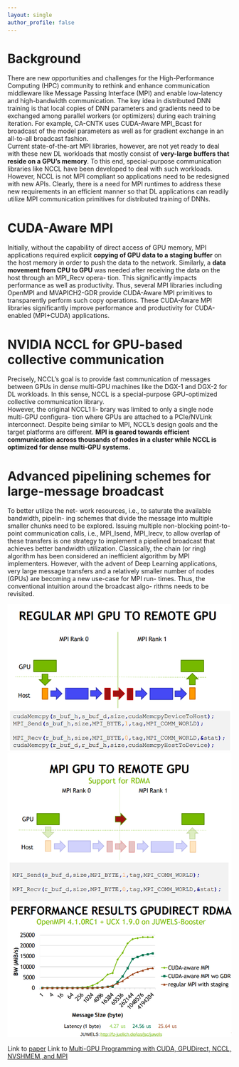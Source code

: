 ```yaml
---
layout: single
author_profile: false
---
```


# Background
There are new opportunities and challenges for the High-Performance Computing (HPC) community to rethink and enhance communication middleware like Message Passing Interface (MPI) and enable low-latency and high-bandwidth communication. The key idea in distributed DNN training is that local copies of DNN parameters and gradients need to be exchanged among parallel workers (or optimizers) during each training iteration. For example, CA-CNTK uses CUDA-Aware MPI_Bcast for broadcast of the model parameters as well as for gradient exchange in an all-to-all broadcast fashion.  
Current state-of-the-art MPI libraries, however, are not yet ready to deal with these new DL workloads that mostly consist of **very-large buffers that reside on a GPU’s memory**. To this end, special-purpose communication libraries like NCCL have been developed to deal with such workloads. However, NCCL is not MPI compliant so applications need to be redesigned with new APIs. Clearly, there is a need for MPI runtimes to address these new requirements in an efficient manner so that DL applications can readily utilize MPI communication primitives for distributed training of DNNs.

# CUDA-Aware MPI
Initially, without the capability of direct access of GPU memory, MPI applications required explicit **copying of GPU data to a staging buffer** on the host memory in order to push the data to the network. Similarly, a **data movement from CPU to GPU** was needed after receiving the data on the host through an MPI_Recv opera- tion. This significantly impacts performance as well as productivity. 
Thus, several MPI libraries including OpenMPI and MVAPICH2-GDR provide CUDA-Aware MPI primitives to transparently perform such copy operations. These CUDA-Aware MPI libraries significantly improve performance and productivity for CUDA-enabled (MPI+CUDA) applications.

# NVIDIA NCCL for GPU-based collective communication
Precisely, NCCL’s goal is to provide fast communication of messages between GPUs in dense multi-GPU machines like the DGX-1 and DGX-2 for DL workloads. In this sense, NCCL is a special-purpose GPU-optimized collective communication library.  
However, the original NCCL1 li- brary was limited to only a single node multi-GPU configura- tion where GPUs are attached to a PCIe/NVLink interconnect.
Despite being similar to MPI, NCCL’s design goals and the target platforms are different. **MPI is geared towards efficient communication across thousands of nodes in a cluster while NCCL is optimized for dense multi-GPU systems.**

# Advanced pipelining schemes for large-message broadcast
To better utilize the net- work resources, i.e., to saturate the available bandwidth, pipelin- ing schemes that divide the message into multiple smaller chunks need to be explored. Issuing multiple non-blocking point-to-point communication calls, i.e., MPI_Isend, MPI_Irecv, to allow overlap of these transfers is one strategy to implement a pipelined broadcast that achieves better bandwidth utilization. Classically, the chain (or ring) algorithm has been considered an inefficient algorithm by MPI implementers. However, with the advent of Deep Learning applications, very large message transfers and a relatively smaller number of nodes (GPUs) are becoming a new use-case for MPI run- times. Thus, the conventional intuition around the broadcast algo- rithms needs to be revisited.

![alt text](https://raw.githubusercontent.com/JingchaoZhang/JingchaoZhang.github.io/master/images/1_Screenshot%20from%202022-03-08%2001-58-12.png)
![alt text](https://raw.githubusercontent.com/JingchaoZhang/JingchaoZhang.github.io/master/images/2_Screenshot%20from%202022-03-08%2001-58-04.png)
![alt text](https://raw.githubusercontent.com/JingchaoZhang/JingchaoZhang.github.io/master/images/3_Screenshot%20from%202022-03-08%2001-58-29.png)

Link to [paper](https://www.sciencedirect.com/science/article/pii/S0167819118303284?via%3Dihub)
Link to [Multi-GPU Programming with CUDA, GPUDirect, NCCL, NVSHMEM, and MPI](https://www.nvidia.com/en-us/on-demand/session/gtcspring21-cwes1084/)
